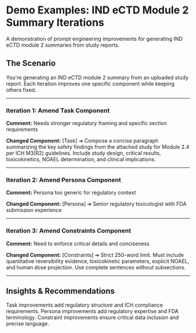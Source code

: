 # Demo Examples: IND eCTD Module 2 Summary Iterations

A demonstration of prompt engineering improvements for generating IND eCTD module 2 summaries from study reports.

## The Scenario
You're generating an IND eCTD module 2 summary from an uploaded study report. Each iteration improves one specific component while keeping others fixed.

---

### Iteration 1: Amend Task Component  
**Comment:** Needs stronger regulatory framing and specific section requirements

**Changed Component:**
[Task] ➔ Compose a concise paragraph summarizing the key safety findings from the attached study for Module 2.4 per ICH M3(R2) guidelines. Include study design, critical results, toxicokinetics, NOAEL determination, and clinical implications.

---

### Iteration 2: Amend Persona Component  
**Comment:** Persona too generic for regulatory context

**Changed Component:**
[Persona] ➔ Senior regulatory toxicologist with FDA submission experience

---

### Iteration 3: Amend Constraints Component  
**Comment:** Need to enforce critical details and conciseness

**Changed Component:**
[Constraints] ➔ Strict 250-word limit. Must include quantitative reversibility evidence, toxicokinetic parameters, explicit NOAEL, and human dose projection. Use complete sentences without subsections.

---

## Insights & Recommendations

Task improvements add regulatory structure and ICH compliance requirements. Persona improvements add regulatory expertise and FDA terminology. Constraint improvements ensure critical data inclusion and precise language.

